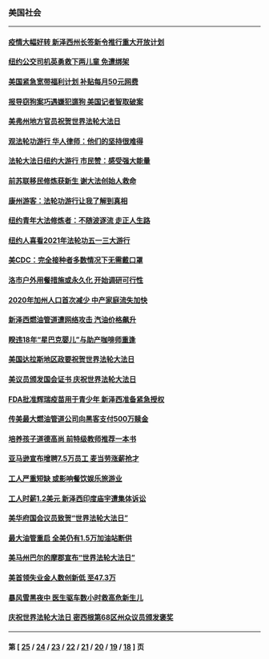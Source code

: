 ### 美国社会
---
#### [疫情大幅好转 新泽西州长签新令推行重大开放计划](../../pages/ncid1078160/n12948183.md) 
#### [纽约公交司机英勇救下两儿童 免遭绑架](../../pages/ncid1078160/n12948663.md) 
#### [美国紧急宽带福利计划 补贴每月50元网费](../../pages/ncid1078160/n12949091.md) 
#### [报导窃狗案巧遇嫌犯遛狗 美国记者智取破案](../../pages/ncid1078160/n12948348.md) 
#### [美弗州地方官员祝贺世界法轮大法日](../../pages/ncid1078160/n12948463.md) 
#### [观法轮功游行 华人律师：他们的坚持很难得](../../pages/ncid1078160/n12948295.md) 
#### [法轮大法日纽约大游行 市民赞：感受强大能量](../../pages/ncid1078160/n12947895.md) 
#### [前苏联移民修炼获新生 谢大法创始人救命](../../pages/ncid1078160/n12948163.md) 
#### [康州游客：法轮功游行让我了解到真相](../../pages/ncid1078160/n12948156.md) 
#### [纽约青年大法修炼者：不随波逐流 走正人生路](../../pages/ncid1078160/n12947678.md) 
#### [纽约人喜看2021年法轮功五一三大游行](../../pages/ncid1078160/n12947614.md) 
#### [美CDC：完全接种者多数情况下无需戴口罩](../../pages/ncid1078160/n12947768.md) 
#### [洛市户外用餐措施或永久化 开始调研可行性](../../pages/ncid1078160/n12947860.md) 
#### [2020年加州人口首次减少 中产家庭流失加快](../../pages/ncid1078160/n12947683.md) 
#### [新泽西燃油管道遭网络攻击 汽油价格飙升](../../pages/ncid1078160/n12947584.md) 
#### [睽违18年“星巴克婴儿”与助产咖啡师重逢](../../pages/ncid1078160/n12945057.md) 
#### [美国达拉斯地区政要祝贺世界法轮大法日](../../pages/ncid1078160/n12946858.md) 
#### [美议员颁发国会证书 庆祝世界法轮大法日](../../pages/ncid1078160/n12929023.md) 
#### [FDA批准辉瑞疫苗用于青少年 新泽西准备紧急授权](../../pages/ncid1078160/n12947366.md) 
#### [传美最大燃油管道公司向黑客支付500万赎金](../../pages/ncid1078160/n12947266.md) 
#### [培养孩子道德高尚 前特级教师推荐一本书](../../pages/ncid1078160/n12938640.md) 
#### [亚马逊宣布增聘7.5万员工 麦当劳涨薪抢才](../../pages/ncid1078160/n12946900.md) 
#### [工人严重短缺 或影响餐饮娱乐旅游业](../../pages/ncid1078160/n12947336.md) 
#### [工人时薪1.2美元 新泽西印度庙宇遭集体诉讼](../../pages/ncid1078160/n12947320.md) 
#### [美华府国会议员致贺“世界法轮大法日”](../../pages/ncid1078160/n12947225.md) 
#### [最大油管重启 全美仍有1.5万加油站断供](../../pages/ncid1078160/n12946839.md) 
#### [美马州巴尔的摩郡宣布“世界法轮大法日”](../../pages/ncid1078160/n12946509.md) 
#### [美首领失业金人数创新低 至47.3万](../../pages/ncid1078160/n12946311.md) 
#### [暴风雪黑夜中 医生驱车数小时救高危新生儿](../../pages/ncid1078160/n12942462.md) 
#### [庆祝世界法轮大法日 密西根第68区州众议员颁发褒奖](../../pages/ncid1078160/n12943857.md) 

---
#### 第 [ [25](./25.md) / [24](./24.md) / [23](./23.md) / [22](./22.md) / [21](./21.md) / [20](./20.md) / [19](./19.md) / [18](./18.md) ] 页
